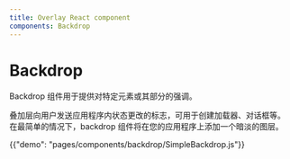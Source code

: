 ```yaml
---
title: Overlay React component
components: Backdrop
---
```


# Backdrop

<p class="description">Backdrop 组件用于提供对特定元素或其部分的强调。</p>

叠加层向用户发送应用程序内状态更改的标志，可用于创建加载器、对话框等。 在最简单的情况下，backdrop 组件将在您的应用程序上添加一个暗淡的图层。

{{"demo": "pages/components/backdrop/SimpleBackdrop.js"}}
